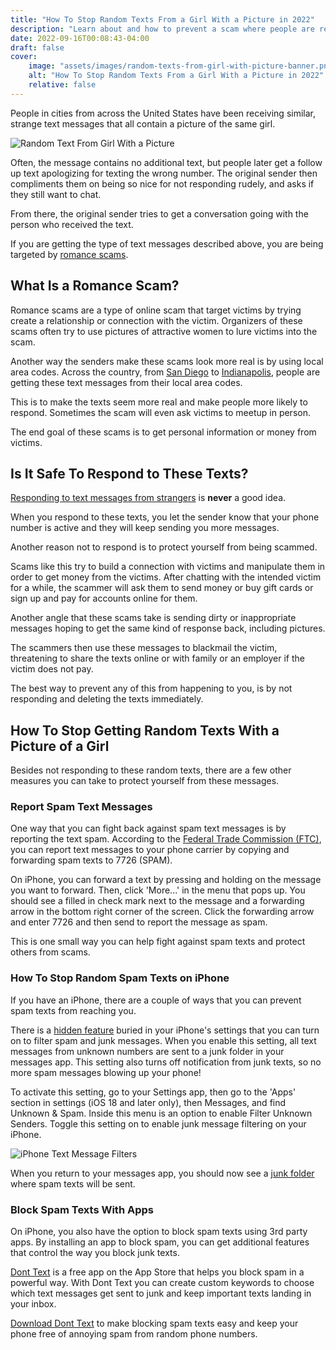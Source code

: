 ```yaml
---
title: "How To Stop Random Texts From a Girl With a Picture in 2022"
description: "Learn about and how to prevent a scam where people are receiving text messages from local area codes with a picture of a girl from random unknown numbers."
date: 2022-09-16T00:08:43-04:00
draft: false
cover:
    image: "assets/images/random-texts-from-girl-with-picture-banner.png"
    alt: "How To Stop Random Texts From a Girl With a Picture in 2022"
    relative: false 
---
```


People in cities from across the United States have been receiving similar, strange text messages that all contain a picture of the same girl. 

![Random Text From Girl With a Picture](/assets/images/random-text-from-girl-with-picture.png#center "Random Text From Girl With a Picture")

Often, the message contains no additional text, but people later get a follow up text apologizing for texting the wrong number. The original sender then compliments them on being so nice for not responding rudely, and asks if they still want to chat.

From there, the original sender tries to get a conversation going with the person who received the text. 

If you are getting the type of text messages described above, you are being targeted by [romance scams](https://www.fbi.gov/scams-and-safety/common-scams-and-crimes/romance-scams).


## What Is a Romance Scam?

Romance scams are a type of online scam that target victims by trying create a relationship or connection with the victim. Organizers of these scams often try to use pictures of attractive women to lure victims into the scam. 

Another way the senders make these scams look more real is by using local area codes. Across the country, from [San Diego](https://www.10news.com/news/team-10/romance-scam-features-text-messages-and-picture-of-random-woman) to [Indianapolis](https://fox59.com/investigations/warning-issued-after-womans-picture-used-for-possible-scam/), people are getting these text messages from their local area codes. 

This is to make the texts seem more real and make people more likely to respond. Sometimes the scam will even ask victims to meetup in person.

The end goal of these scams is to get personal information or money from victims. 

## Is It Safe To Respond to These Texts?

[Responding to text messages from strangers](/blog/i-replied-to-a-spam-text/) is **never** a good idea. 

When you respond to these texts, you let the sender know that your phone number is active and they will keep sending you more messages. 

Another reason not to respond is to protect yourself from being scammed.

Scams like this try to build a connection with victims and manipulate them in order to get money from the victims. After chatting with the intended victim for a while, the scammer will ask them to send money or buy gift cards or sign up and pay for accounts online for them. 

Another angle that these scams take is sending dirty or inappropriate messages hoping to get the same kind of response back, including pictures. 

The scammers then use these messages to blackmail the victim, threatening to share the texts online or with family or an employer if the victim does not pay.

The best way to prevent any of this from happening to you, is by not responding and deleting the texts immediately. 

## How To Stop Getting Random Texts With a Picture of a Girl

Besides not responding to these random texts, there are a few other measures you can take to protect yourself from these messages. 

### Report Spam Text Messages

One way that you can fight back against spam text messages is by reporting the text spam. According to the [Federal Trade Commission (FTC)](https://consumer.ftc.gov/articles/how-recognize-and-report-spam-text-messages#report), you can report text messages to your phone carrier by copying and forwarding spam texts to 7726 (SPAM).

On iPhone, you can forward a text by pressing and holding on the message you want to forward. Then, click 'More...' in the menu that pops up. You should see a filled in check mark next to the message and a forwarding arrow in the bottom right corner of the screen. Click the forwarding arrow and enter 7726 and then send to report the message as spam.

This is one small way you can help fight against spam texts and protect others from scams.

### How To Stop Random Spam Texts on iPhone

If you have an iPhone, there are a couple of ways that you can prevent spam texts from reaching you. 

There is a [hidden feature](https://support.apple.com/en-us/HT201229) buried in your iPhone's settings that you can turn on to filter spam and junk messages. When you enable this setting, all text messages from unknown numbers are sent to a junk folder in your messages app. This setting also turns off notification from junk texts, so no more spam messages blowing up your phone!

To activate this setting, go to your Settings app, then go to the 'Apps' section in settings (iOS 18 and later only), then Messages, and find Unknown & Spam. Inside this menu is an option to enable Filter Unknown Senders. Toggle this setting on to enable junk message filtering on your iPhone.

![iPhone Text Message Filters](/assets/images/iphone-text-message-filters.PNG#center "iPhone Text Message Filters")

When you return to your messages app, you should now see a [junk folder](/blog/does-iphone-have-junk-folder-for-text-messages/) where spam texts will be sent. 

### Block Spam Texts With Apps

On iPhone, you also have the option to block spam texts using 3rd party apps. By installing an app to block spam, you can get additional features that control the way you block junk texts.

[Dont Text](https://donttext.app/download) is a free app on the App Store that helps you block spam in a powerful way. With Dont Text you can create custom keywords to choose which text messages get sent to junk and keep important texts landing in your inbox.

[Download Dont Text](https://donttext.app/download) to make blocking spam texts easy and keep your phone free of annoying spam from random phone numbers.
